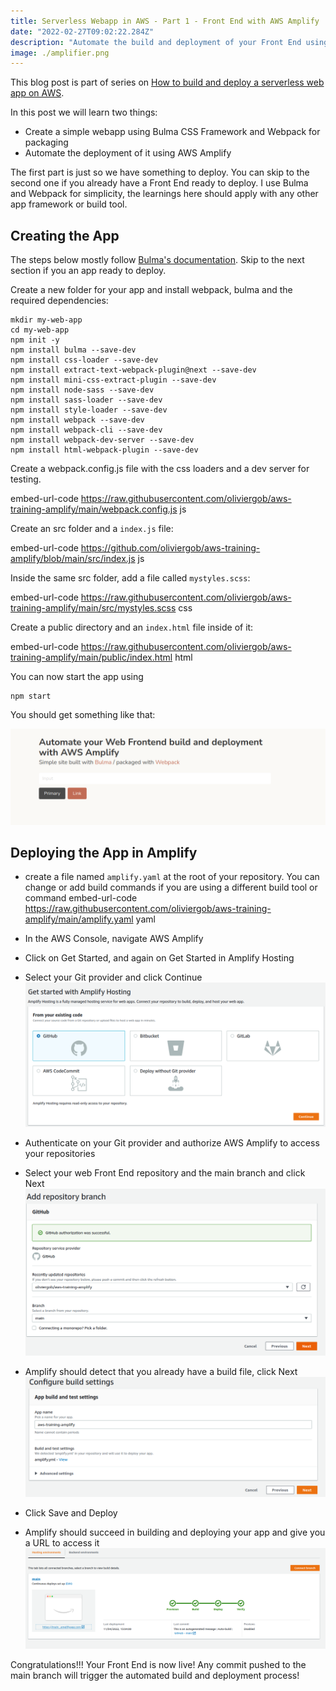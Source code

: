 ```yaml
---
title: Serverless Webapp in AWS - Part 1 - Front End with AWS Amplify
date: "2022-02-27T09:02:22.284Z"
description: "Automate the build and deployment of your Front End using AWS Amplify"
image: ./amplifier.png
---
```


This blog post is part of series on [How to build and deploy a serverless web app on AWS](../20220226-build-webapp-aws/).



In this post we will learn two things:
* Create a simple webapp using Bulma CSS Framework and Webpack for packaging
* Automate the deployment of it using AWS Amplify

The first part is just so we have something to deploy. You can skip to the second one if you already have a Front End ready to deploy.
I use Bulma and Webpack for simplicity, the learnings here should apply with any other app framework or build tool.


## Creating the App
The steps below mostly follow [Bulma's documentation](https://bulma.io/documentation/customize/with-webpack/). Skip to the next section if you an app ready to deploy.

Create a new folder for your app and install webpack, bulma and the required dependencies:

```
mkdir my-web-app
cd my-web-app
npm init -y
npm install bulma --save-dev
npm install css-loader --save-dev
npm install extract-text-webpack-plugin@next --save-dev
npm install mini-css-extract-plugin --save-dev
npm install node-sass --save-dev
npm install sass-loader --save-dev
npm install style-loader --save-dev
npm install webpack --save-dev
npm install webpack-cli --save-dev
npm install webpack-dev-server --save-dev
npm install html-webpack-plugin --save-dev
```


Create a webpack.config.js file with the css loaders and a dev server for testing.

embed-url-code https://raw.githubusercontent.com/oliviergob/aws-training-amplify/main/webpack.config.js js


Create an src folder and a ```index.js``` file:

embed-url-code https://github.com/oliviergob/aws-training-amplify/blob/main/src/index.js js


Inside the same src folder, add a file called ```mystyles.scss```: 

embed-url-code https://raw.githubusercontent.com/oliviergob/aws-training-amplify/main/src/mystyles.scss css


Create a public directory and an ```index.html``` file inside of it:

embed-url-code https://raw.githubusercontent.com/oliviergob/aws-training-amplify/main/public/index.html html


You can now start the app using
```
npm start
```

You should get something like that:

![simple website](./simple-web-app.png "simple website")


## Deploying the App in Amplify

* create a file named ```amplify.yaml``` at the root of your repository. You can change or add build commands if you are using a different build tool or command
embed-url-code https://raw.githubusercontent.com/oliviergob/aws-training-amplify/main/amplify.yaml yaml


* In the AWS Console, navigate AWS Amplify
* Click on Get Started, and again on Get Started in Amplify Hosting
* Select your Git provider and click Continue
![Connect to Git](./amplify-deployment-01.png "Connect to Git")
* Authenticate on your Git provider and authorize AWS Amplify to access your repositories
* Select your web Front End repository and the main branch and click Next
![Select your repo](./amplify-deployment-02.png "Select your repo")
* Amplify should detect that you already have a build file, click Next
![Build Settings](./amplify-deployment-03.png "Build Settings")
* Click Save and Deploy

* Amplify should succeed in building and deploying your app and give you a URL to access it
![Build Settings](./amplify-deployment-04.png "Build Settings")

Congratulations!!! Your Front End is now live! Any commit pushed to the main branch will trigger the automated build and deployment process!